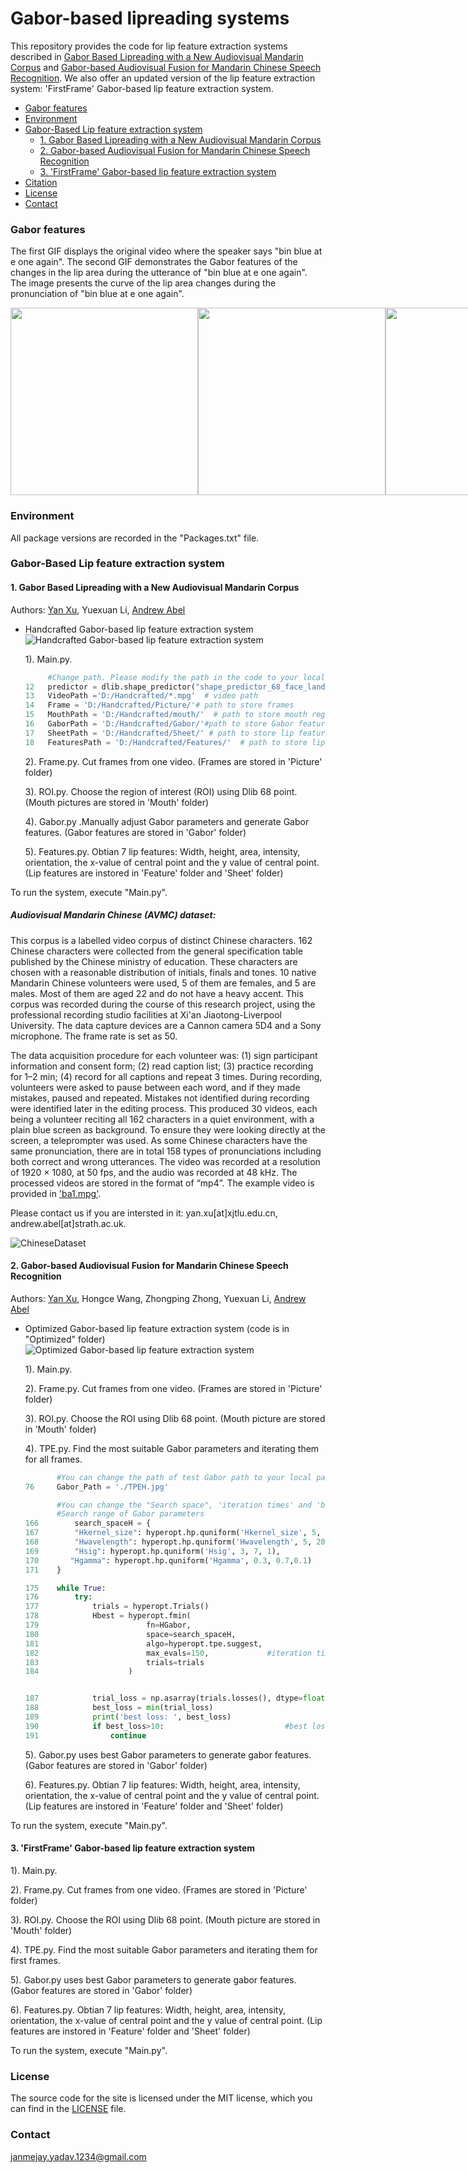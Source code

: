 # Gabor-based lipreading systems
This repository provides the code for lip feature extraction systems described in [Gabor Based Lipreading with a New Audiovisual Mandarin Corpus](https://link.springer.com/chapter/10.1007/978-3-030-39431-8_16) and [Gabor-based Audiovisual Fusion for Mandarin Chinese Speech Recognition](https://eurasip.org/Proceedings/Eusipco/Eusipco2022/pdfs/0000603.pdf). We also offer an updated version of the lip feature extraction system: 'FirstFrame' Gabor-based lip feature extraction system.

+ [Gabor features](#gabor-features)
+ [Environment](#environment)
+ [Gabor-Based Lip feature extraction system](#gabor-based-lip-feature-extraction-system)
  - [1. Gabor Based Lipreading with a New Audiovisual Mandarin Corpus](#1-gabor-based-lipreading-with-a-new-audiovisual-mandarin-corpus)
  - [2. Gabor-based Audiovisual Fusion for Mandarin Chinese Speech Recognition](#2-gabor-based-audiovisual-fusion-for-mandarin-chinese-speech-recognition)
  - [3. 'FirstFrame' Gabor-based lip feature extraction system](#3-firstframe-gabor-based-lip-feature-extraction-system)
+ [Citation](#citation)
+ [License](#license)
+ [Contact](#contact)

### Gabor features
The first GIF displays the original video where the speaker says "bin blue at e one again". The second GIF demonstrates the Gabor features of the changes in the lip area during the utterance of "bin blue at e one again". The image presents the curve of the lip area changes during the pronunciation of "bin blue at e one again".

<div style="display:flex;justify-content:space-between;">
    <img src="https://github.com/YX536/Gabor-based-lipreading-system/blob/main/bbae1a.gif" width="300" />
    <img src="https://github.com/YX536/Gabor-based-lipreading-system/blob/main/Area.gif" width="300" />
   <img src="https://github.com/YX536/Gabor-based-lipreading-system/blob/main/Area.png" width="300" />
</div>

### Environment
All package versions are recorded in the "Packages.txt" file.

### Gabor-Based Lip feature extraction system
#### 1. Gabor Based Lipreading with a New Audiovisual Mandarin Corpus
Authors: [Yan Xu](https://scholar.google.com/citations?user=2ICpMSsAAAAJ&hl=zh-CN&oi=sra), Yuexuan Li, [Andrew Abel](https://pureportal.strath.ac.uk/en/persons/andrew-abel)
- Handcrafted Gabor-based lip feature extraction system
![Handcrafted Gabor-based lip feature extraction system](https://github.com/YX536/Gabor-based-lipreading-system/blob/main/Handcrafted.png)

  1). Main.py. 
  ```python 
       #Change path. Please modify the path in the code to your local path.
  12   predictor = dlib.shape_predictor("shape_predictor_68_face_landmarks.dat") # path of "shape_predictor_68_face_landmarks.dat"
  13   VideoPath ='D:/Handcrafted/*.mpg'  # video path 
  14   Frame = 'D:/Handcrafted/Picture/'# path to store frames
  15   MouthPath = 'D:/Handcrafted/mouth/'  # path to store mouth region
  16   GaborPath = 'D:/Handcrafted/Gabor/'#path to store Gabor features
  17   SheetPath = 'D:/Handcrafted/Sheet/' # path to store lip features
  18   FeaturesPath = 'D:/Handcrafted/Features/'  # path to store lip features
  ```
  2). Frame.py. Cut frames from one video. (Frames are stored in 'Picture' folder)

  3). ROI.py. Choose the region of interest (ROI) using Dlib 68 point. (Mouth pictures are stored in 'Mouth' folder)

  4). Gabor.py .Manually adjust Gabor parameters and generate Gabor features. (Gabor features are stored in 'Gabor' folder)

  5). Features.py.  Obtian 7 lip features: Width, height, area, intensity, orientation, the x-value of central point and the y value of central point. (Lip features are instored in 'Feature' folder and 'Sheet' folder)

To run the system, execute "Main.py".

##### Audiovisual Mandarin Chinese (AVMC) dataset:
This corpus is a labelled video corpus of distinct Chinese characters. 162 Chinese characters were collected from the general specification table published by the Chinese ministry of education. These characters are chosen with a reasonable distribution of initials, finals and tones. 10 native Mandarin Chinese volunteers were used, 5 of them are females, and 5 are males. Most of them are aged 22 and do not have a heavy accent. This corpus was recorded during the course of this research project, using the professional recording studio facilities at Xi'an Jiaotong-Liverpool University. The data capture devices are a Cannon camera 5D4 and a Sony microphone. The frame rate is set as 50. 

The data acquisition procedure for each volunteer was: (1) sign participant information and consent form; (2) read caption list; (3) practice recording for 1–2 min; (4) record for all captions and repeat 3 times. During recording, volunteers were asked to pause between each word, and if they made mistakes, paused and repeated. Mistakes not identified during recording were identified later in the editing process. This produced 30 videos, each being a volunteer reciting all 162 characters in a quiet environment, with a plain blue screen as background. To ensure they were looking directly at the screen, a teleprompter was used. As some Chinese characters have the same pronunciation, there are in total 158 types of pronunciations including both correct and wrong utterances. The video was recorded at a resolution of 1920 $\times$ 1080, at 50 fps, and the audio was recorded at 48 kHz. The processed videos are stored in the format of “mp4”. The example video is provided in ['ba1.mpg'](https://github.com/YX536/Gabor-based-lipreading-system/blob/main/ba1.mp4).

Please contact us if you are intersted in it: yan.xu[at]xjtlu.edu.cn, andrew.abel[at]strath.ac.uk.

![ChineseDataset](https://github.com/YX536/Gabor-based-lipreading-system/blob/main/AVMC.jpg)

#### 2. Gabor-based Audiovisual Fusion for Mandarin Chinese Speech Recognition
Authors: [Yan Xu](https://scholar.google.com/citations?user=2ICpMSsAAAAJ&hl=zh-CN&oi=sra), Hongce Wang, Zhongping Zhong, Yuexuan Li, [Andrew Abel](https://pureportal.strath.ac.uk/en/persons/andrew-abel) 
- Optimized Gabor-based lip feature extraction system (code is in "Optimized" folder)
![Optimized Gabor-based lip feature extraction system](https://github.com/YX536/Gabor-based-lipreading-system/blob/main/optimization.png)

  1). Main.py. 

  2). Frame.py. Cut frames from one video. (Frames are stored in 'Picture' folder)

  3). ROI.py. Choose the ROI using Dlib 68 point. (Mouth picture are stored in 'Mouth' folder)

  4). TPE.py. Find the most suitable Gabor parameters and iterating them for all frames. 
  ```python
         #You can change the path of test Gabor path to your local path.
  76     Gabor_Path = './TPEH.jpg'
  ```

  ```python
         #You can change the "Search space", 'iteration times' and 'best loss' according to your requirement.
         #Search range of Gabor parameters
  166        search_spaceH = {
  167        "Hkernel_size": hyperopt.hp.quniform('Hkernel_size', 5, 20, 1),
  168        "Hwavelength": hyperopt.hp.quniform('Hwavelength', 5, 20, 1),
  169        "Hsig": hyperopt.hp.quniform('Hsig', 3, 7, 1),
  170       "Hgamma": hyperopt.hp.quniform('Hgamma', 0.3, 0.7,0.1)
  171    }

  175    while True:
  176        try:
  177            trials = hyperopt.Trials()
  178            Hbest = hyperopt.fmin(
  179                        fn=HGabor,
  180                        space=search_spaceH,
  181                        algo=hyperopt.tpe.suggest,
  182                        max_evals=150,             #iteration times
  183                        trials=trials
  184                    )


  187            trial_loss = np.asarray(trials.losses(), dtype=float)
  188            best_loss = min(trial_loss)
  189            print('best loss: ', best_loss) 
  190            if best_loss>10:                           #best loss
  191                continue
  ```
  5). Gabor.py uses best Gabor parameters to generate gabor features. (Gabor features are stored in 'Gabor' folder)

  6). Features.py.  Obtian 7 lip features: Width, height, area, intensity, orientation, the x-value of central point and the y value of central point. (Lip features are instored in 'Feature' folder and 'Sheet' folder)

To run the system, execute "Main.py".

#### 3. 'FirstFrame' Gabor-based lip feature extraction system 

  1). Main.py. 

  2). Frame.py. Cut frames from one video. (Frames are stored in 'Picture' folder)

  3). ROI.py. Choose the ROI using Dlib 68 point. (Mouth picture are stored in 'Mouth' folder)

  4). TPE.py. Find the most suitable Gabor parameters and iterating them for first frames. 

  5). Gabor.py uses best Gabor parameters to generate gabor features. (Gabor features are stored in 'Gabor' folder)

  6). Features.py.  Obtian 7 lip features: Width, height, area, intensity, orientation, the x-value of central point and the y value of central point. (Lip features are instored in 'Feature' folder and 'Sheet' folder)

To run the system, execute "Main.py".


### License
The source code for the site is licensed under the MIT license, which you can find in the [LICENSE](https://github.com/JanmejayYadav/Gabor-based-lipreading-system) file.

### Contact
janmejay.yadav.1234@gmail.com

